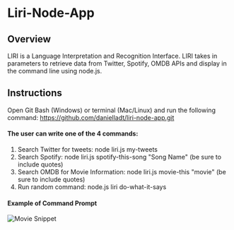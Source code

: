 # Liri-Node-App

## Overview

LIRI is a Language Interpretation and Recognition Interface. LIRI  takes in parameters to retrieve data from Twitter, Spotify, OMDB APIs and display in the command line using node.js.

## Instructions
Open Git Bash (Windows) or terminal (Mac/Linux) and run the following command: https://github.com/danielladt/liri-node-app.git

#### The user can write one of the 4 commands: 

1. Search Twitter for tweets: node liri.js my-tweets <twitter User Name>
2. Search Spotify: node liri.js spotify-this-song "Song Name" (be sure to include quotes)
3. Search OMDB for Movie Information: node liri.js movie-this "movie" (be sure to include quotes)
4. Run random command: node.js liri do-what-it-says

#### Example of Command Prompt
![Movie Snippet](images/movie-snippet-liri.png)
